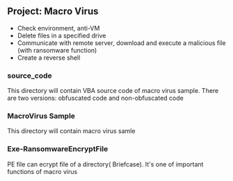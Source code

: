 ## Project: Macro Virus
- Check environment, anti-VM
- Delete files in a specified drive
- Communicate with remote server, download and execute a malicious file (with ransomware function)
- Create a reverse shell
### source_code
This directory will contain VBA source code of macro virus sample. There are two versions: obfuscated code and non-obfuscated code 
### MacroVirus Sample
This directory will contain macro virus samle
### Exe-RansomwareEncryptFile
PE file can ecrypt file of a directory( Briefcase). It's one of important functions of macro virus

